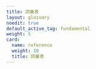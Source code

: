 ```yaml
---
title: 詞彙表
layout: glossary
noedit: true
default_active_tag: fundamental
weight: 5
card:
  name: reference
  weight: 10
  title: 詞彙表
---
```


